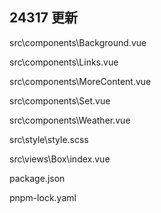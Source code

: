 ## 24317 更新

src\components\Background.vue

src\components\Links.vue

src\components\MoreContent.vue

src\components\Set.vue

src\components\Weather.vue


src\style\style.scss

src\views\Box\index.vue



package.json

pnpm-lock.yaml
